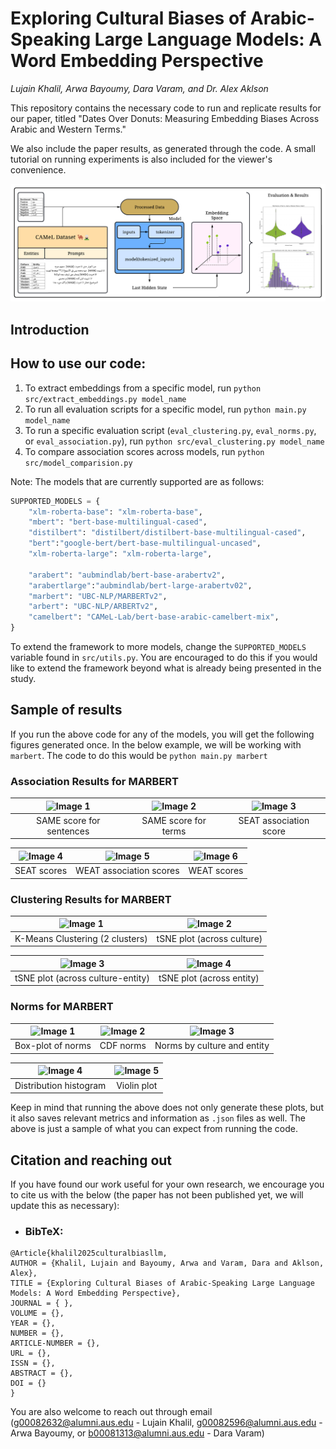 # Exploring Cultural Biases of Arabic-Speaking Large Language Models: A Word Embedding Perspective
_Lujain Khalil, Arwa Bayoumy, Dara Varam, and Dr. Alex Aklson_

This repository contains the necessary code to run and replicate results for our paper, titled "Dates Over Donuts: Measuring Embedding Biases Across Arabic and Western Terms."

We also include the paper results, as generated through the code. A small tutorial on running experiments is also included for the viewer's convenience. 

![alt text](https://github.com/lujain-khalil/Arabic-LLMs-Bias-Eval/blob/main/Figures/L%20Khalil%20-%20System%20Overview.png)

## Introduction

## How to use our code:
1. To extract embeddings from a specific model, run ```python src/extract_embeddings.py model_name```
2. To run all evaluation scripts for a specific model, run ```python main.py model_name```
3. To run a specific evaluation script (```eval_clustering.py```, ```eval_norms.py```, or ```eval_association.py```), run ```python src/eval_clustering.py model_name```
4. To compare association scores across models, run ```python src/model_comparision.py```

Note: The models that are currently supported are as follows:

```python
SUPPORTED_MODELS = {
    "xlm-roberta-base": "xlm-roberta-base",
    "mbert": "bert-base-multilingual-cased",
    "distilbert": "distilbert/distilbert-base-multilingual-cased",
    "bert":"google-bert/bert-base-multilingual-uncased",
    "xlm-roberta-large": "xlm-roberta-large",

    "arabert": "aubmindlab/bert-base-arabertv2",  
    "arabertlarge":"aubmindlab/bert-large-arabertv02",
    "marbert": "UBC-NLP/MARBERTv2",
    "arbert": "UBC-NLP/ARBERTv2", 
    "camelbert": "CAMeL-Lab/bert-base-arabic-camelbert-mix",
}
```
To extend the framework to more models, change the ```SUPPORTED_MODELS``` variable found in ```src/utils.py```. You are encouraged to do this if you would like to extend the framework beyond what is already being presented in the study. 

## Sample of results
If you run the above code for any of the models, you will get the following figures generated once. In the below example, we will be working with ```marbert```. The code to do this would be ```python main.py marbert```

### Association Results for MARBERT
| ![Image 1](https://github.com/lujain-khalil/MLR503-Project/blob/main/Figures/MARBERT/Association/MARBERT%20same_sentences.png) | ![Image 2](https://github.com/lujain-khalil/MLR503-Project/blob/main/Figures/MARBERT/Association/MARBERT%20same_terms.png) | ![Image 3](https://github.com/lujain-khalil/MLR503-Project/blob/main/Figures/MARBERT/Association/MARBERT%20seat_association_scores.png) |
|:------------------------------:|:------------------------------:|:------------------------------:|
| SAME score for sentences                     | SAME score for terms                     | SEAT association score                     |

| ![Image 4](https://github.com/lujain-khalil/MLR503-Project/blob/main/Figures/MARBERT/Association/MARBERT%20seat_scores.png) | ![Image 5](https://github.com/lujain-khalil/MLR503-Project/blob/main/Figures/MARBERT/Association/MARBERT%20weat_association_scores.png) | ![Image 6](https://github.com/lujain-khalil/MLR503-Project/blob/main/Figures/MARBERT/Association/MARBERT%20weat_scores.png) |
|:------------------------------:|:------------------------------:|:------------------------------:|
| SEAT scores                   | WEAT association scores                    | WEAT scores                    |

### Clustering Results for MARBERT
| ![Image 1](https://github.com/lujain-khalil/MLR503-Project/blob/main/Figures/MARBERT/Clustering/MARBERT%20kmeans_clusters.png) | ![Image 2](https://github.com/lujain-khalil/MLR503-Project/blob/main/Figures/MARBERT/Clustering/MARBERT%20tsne_plot_culture.png) |
|:------------------------------:|:------------------------------:|
| K-Means Clustering (2 clusters)                    | tSNE plot (across culture)                    |

| ![Image 3](https://github.com/lujain-khalil/MLR503-Project/blob/main/Figures/MARBERT/Clustering/MARBERT%20tsne_plot_culture_entity.png) | ![Image 4](https://github.com/lujain-khalil/MLR503-Project/blob/main/Figures/MARBERT/Clustering/MARBERT%20tsne_plot_entity.png) |
|:------------------------------:|:------------------------------:|
| tSNE plot (across culture-entity)                     | tSNE plot (across entity)                    |


### Norms for MARBERT
| ![Image 1](https://github.com/lujain-khalil/MLR503-Project/blob/main/Figures/MARBERT/Norms/MARBERT%20boxplot_norms.png) | ![Image 2](https://github.com/lujain-khalil/MLR503-Project/blob/main/Figures/MARBERT/Norms/MARBERT%20cdf_norms.png) | ![Image 3](https://github.com/lujain-khalil/MLR503-Project/blob/main/Figures/MARBERT/Norms/MARBERT%20culture_entity_comparison.png) |
|:------------------------------:|:------------------------------:|:------------------------------:|
| Box-plot of norms                     | CDF norms                   | Norms by culture and entity                     |

| ![Image 4](https://github.com/lujain-khalil/MLR503-Project/blob/main/Figures/MARBERT/Norms/MARBERT%20histogram_kde_norms.png) | ![Image 5](https://github.com/lujain-khalil/MLR503-Project/blob/main/Figures/MARBERT/Norms/MARBERT%20violin_plot_norms.png) |
|:------------------------------:|:------------------------------:|
| Distribution histogram                    | Violin plot                   |

Keep in mind that running the above does not only generate these plots, but it also saves relevant metrics and information as ```.json``` files as well. The above is just a sample of what you can expect from running the code.

## Citation and reaching out
If you have found our work useful for your own research, we encourage you to cite us with the below (the paper has not been published yet, we will update this as necessary): 

- ### BibTeX:


```
@Article{khalil2025culturalbiasllm,
AUTHOR = {Khalil, Lujain and Bayoumy, Arwa and Varam, Dara and Aklson, Alex},
TITLE = {Exploring Cultural Biases of Arabic-Speaking Large Language Models: A Word Embedding Perspective},
JOURNAL = { },
VOLUME = {},
YEAR = {},
NUMBER = {},
ARTICLE-NUMBER = {},
URL = {},
ISSN = {},
ABSTRACT = {},
DOI = {}
}
```

You are also welcome to reach out through email (g00082632@alumni.aus.edu - Lujain Khalil, g00082596@alumni.aus.edu - Arwa Bayoumy, or b00081313@alumni.aus.edu - Dara Varam)
